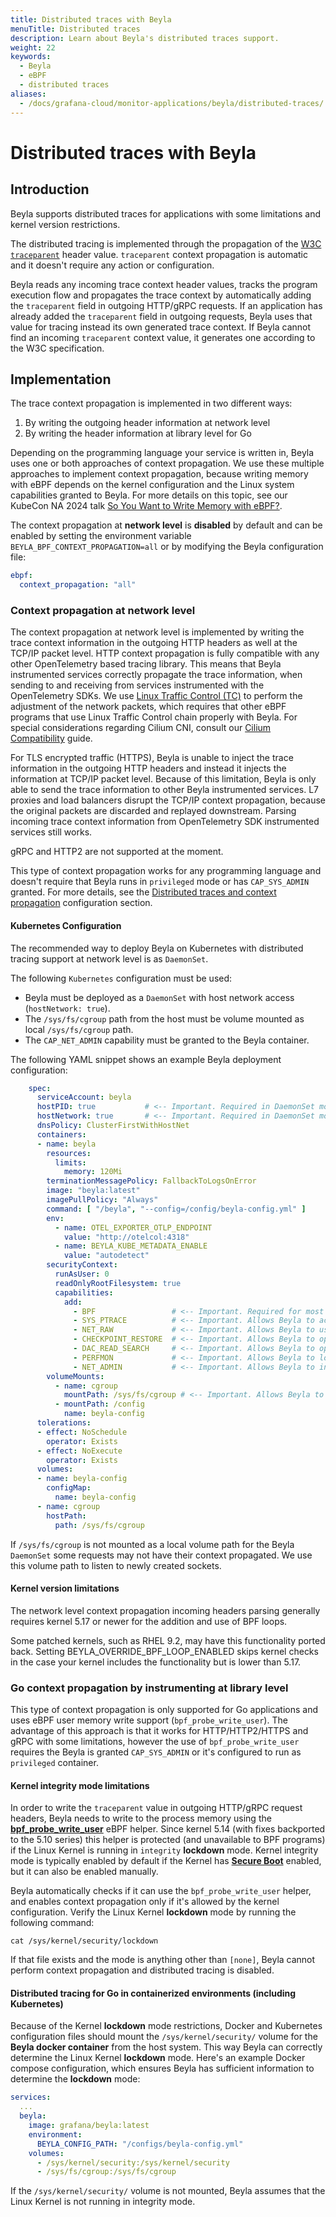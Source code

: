 ```yaml
---
title: Distributed traces with Beyla
menuTitle: Distributed traces
description: Learn about Beyla's distributed traces support.
weight: 22
keywords:
  - Beyla
  - eBPF
  - distributed traces
aliases:
  - /docs/grafana-cloud/monitor-applications/beyla/distributed-traces/
---
```


# Distributed traces with Beyla

## Introduction

Beyla supports distributed traces for applications with some limitations and kernel version restrictions.

The distributed tracing is implemented through the propagation of the [W3C `traceparent`](https://www.w3.org/TR/trace-context/) header value. `traceparent` context propagation is automatic and it doesn't require any action or configuration.

Beyla reads any incoming trace context header values, tracks the program execution flow and propagates the trace context by automatically adding the `traceparent` field in outgoing HTTP/gRPC requests. If an application has already added the `traceparent` field in outgoing requests, Beyla uses that value for tracing instead its own generated trace context. If Beyla cannot find an incoming `traceparent` context value, it generates one according to the W3C specification.

## Implementation

The trace context propagation is implemented in two different ways:
1. By writing the outgoing header information at network level
2. By writing the header information at library level for Go

Depending on the programming language your service is written in, Beyla uses one or both approaches of context propagation.
We use these multiple approaches to implement context propagation, because writing memory with eBPF depends on the kernel
configuration and the Linux system capabilities granted to Beyla. For more details on this topic, see our KubeCon NA 2024
talk [So You Want to Write Memory with eBPF?](https://www.youtube.com/watch?v=TUiVX-44S9s).

The context propagation at **network level** is **disabled** by default and can be enabled by setting the environment variable
`BEYLA_BPF_CONTEXT_PROPAGATION=all` or by modifying the Beyla configuration file:

```yaml
ebpf:
  context_propagation: "all"

```

### Context propagation at network level

The context propagation at network level is implemented by writing the trace context information in the outgoing HTTP headers as well at the TCP/IP packet level.
HTTP context propagation is fully compatible with any other OpenTelemetry based tracing library. This means that Beyla instrumented services correctly
propagate the trace information, when sending to and receiving from services instrumented with the OpenTelemetry SDKs. We use 
[Linux Traffic Control (TC)](https://en.wikipedia.org/wiki/Tc_(Linux)) to perform the adjustment of the network packets, which requires that other eBPF 
programs that use Linux Traffic Control chain properly with Beyla. For special considerations
regarding Cilium CNI, consult our [Cilium Compatibility](../cilium-compatibility/) guide.

For TLS encrypted traffic (HTTPS), Beyla is unable to inject the trace information in the outgoing HTTP headers and instead it injects the information
at TCP/IP packet level. Because of this limitation, Beyla is only able to send the trace information to other Beyla instrumented services. L7 proxies
and load balancers disrupt the TCP/IP context propagation, because the original packets are discarded and replayed downstream.
Parsing incoming trace context information from OpenTelemetry SDK instrumented services still works.

gRPC and HTTP2 are not supported at the moment.

This type of context propagation works for any programming language and doesn't require that Beyla runs in `privileged` mode or has
`CAP_SYS_ADMIN` granted. For more details, see the [Distributed traces and context propagation](../configure/metrics-traces-attributes/) configuration section.

#### Kubernetes Configuration

The recommended way to deploy Beyla on Kubernetes with distributed tracing support at network level is as `DaemonSet`.

The following `Kubernetes` configuration must be used:
- Beyla must be deployed as a `DaemonSet` with host network access (`hostNetwork: true`).
- The `/sys/fs/cgroup` path from the host must be volume mounted as local `/sys/fs/cgroup` path.
- The `CAP_NET_ADMIN` capability must be granted to the Beyla container.

The following YAML snippet shows an example Beyla deployment configuration:

```yaml
    spec:
      serviceAccount: beyla
      hostPID: true           # <-- Important. Required in DaemonSet mode so Beyla can discover all monitored processes 
      hostNetwork: true       # <-- Important. Required in DaemonSet mode so Beyla can see all network packets
      dnsPolicy: ClusterFirstWithHostNet
      containers:
      - name: beyla
        resources:
          limits:
            memory: 120Mi
        terminationMessagePolicy: FallbackToLogsOnError
        image: "beyla:latest"
        imagePullPolicy: "Always"
        command: [ "/beyla", "--config=/config/beyla-config.yml" ]
        env:
          - name: OTEL_EXPORTER_OTLP_ENDPOINT
            value: "http://otelcol:4318"
          - name: BEYLA_KUBE_METADATA_ENABLE
            value: "autodetect"
        securityContext:
          runAsUser: 0
          readOnlyRootFilesystem: true
          capabilities:
            add:
              - BPF                 # <-- Important. Required for most eBPF probes to function correctly.
              - SYS_PTRACE          # <-- Important. Allows Beyla to access the container namespaces and inspect executables.
              - NET_RAW             # <-- Important. Allows Beyla to use socket filters for http requests.
              - CHECKPOINT_RESTORE  # <-- Important. Allows Beyla to open ELF files.
              - DAC_READ_SEARCH     # <-- Important. Allows Beyla to open ELF files.
              - PERFMON             # <-- Important. Allows Beyla to load BPF programs.
              - NET_ADMIN           # <-- Important. Allows Beyla to inject HTTP and TCP context propagation information.
        volumeMounts:
          - name: cgroup
            mountPath: /sys/fs/cgroup # <-- Important. Allows Beyla to monitor all newly sockets to track outgoing requests. 
          - mountPath: /config
            name: beyla-config
      tolerations:
      - effect: NoSchedule
        operator: Exists
      - effect: NoExecute
        operator: Exists
      volumes:
      - name: beyla-config
        configMap:
          name: beyla-config      
      - name: cgroup
        hostPath:
          path: /sys/fs/cgroup
```

If `/sys/fs/cgroup` is not mounted as a local volume path for the Beyla `DaemonSet` some requests may not
have their context propagated. We use this volume path to listen to newly created sockets.

#### Kernel version limitations

The network level context propagation incoming headers parsing generally requires kernel 5.17 or newer for the addition and use of BPF loops.

Some patched kernels, such as RHEL 9.2, may have this functionality ported back. Setting BEYLA_OVERRIDE_BPF_LOOP_ENABLED skips kernel checks in the case your kernel includes the functionality but is lower than 5.17.

### Go context propagation by instrumenting at library level

This type of context propagation is only supported for Go applications and uses eBPF user memory write support (`bpf_probe_write_user`).
The advantage of this approach is that it works for HTTP/HTTP2/HTTPS and gRPC with some limitations, however the use of `bpf_probe_write_user` requires
the Beyla is granted `CAP_SYS_ADMIN` or it's configured to run as `privileged` container.

#### Kernel integrity mode limitations

In order to write the `traceparent` value in outgoing HTTP/gRPC request headers, Beyla needs to write to the process memory using the [**bpf_probe_write_user**](https://www.man7.org/linux/man-pages/man7/bpf-helpers.7.html) eBPF helper. Since kernel 5.14 (with fixes backported to the 5.10 series) this helper is protected (and unavailable to BPF programs) if the Linux Kernel is running in `integrity` **lockdown** mode. Kernel integrity mode is typically enabled by default if the Kernel has [**Secure Boot**](https://wiki.debian.org/SecureBoot) enabled, but it can also be enabled manually.

Beyla automatically checks if it can use the `bpf_probe_write_user` helper, and enables context propagation only if it's allowed by the kernel configuration. Verify the Linux Kernel **lockdown** mode by running the following command:

```shell
cat /sys/kernel/security/lockdown
```

If that file exists and the mode is anything other than `[none]`, Beyla cannot perform context propagation and distributed tracing is disabled.

#### Distributed tracing for Go in containerized environments (including Kubernetes)

Because of the Kernel **lockdown** mode restrictions, Docker and Kubernetes configuration files should mount the `/sys/kernel/security/` volume for the **Beyla docker container** from the host system. This way Beyla can correctly determine the Linux Kernel **lockdown** mode. Here's an example Docker compose configuration, which ensures Beyla has sufficient information to determine the **lockdown** mode:

```yaml
services:
  ...
  beyla:
    image: grafana/beyla:latest
    environment:
      BEYLA_CONFIG_PATH: "/configs/beyla-config.yml"
    volumes:
      - /sys/kernel/security:/sys/kernel/security
      - /sys/fs/cgroup:/sys/fs/cgroup
```

If the `/sys/kernel/security/` volume is not mounted, Beyla assumes that the Linux Kernel is not running in integrity mode.
